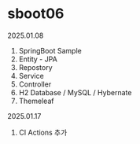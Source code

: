 # sboot06

2025.01.08
1. SpringBoot Sample
2. Entity - JPA
3. Repostory
4. Service
5. Controller
6. H2 Database / MySQL / Hybernate
7. Themeleaf
   
2025.01.17
1. CI Actions 추가


